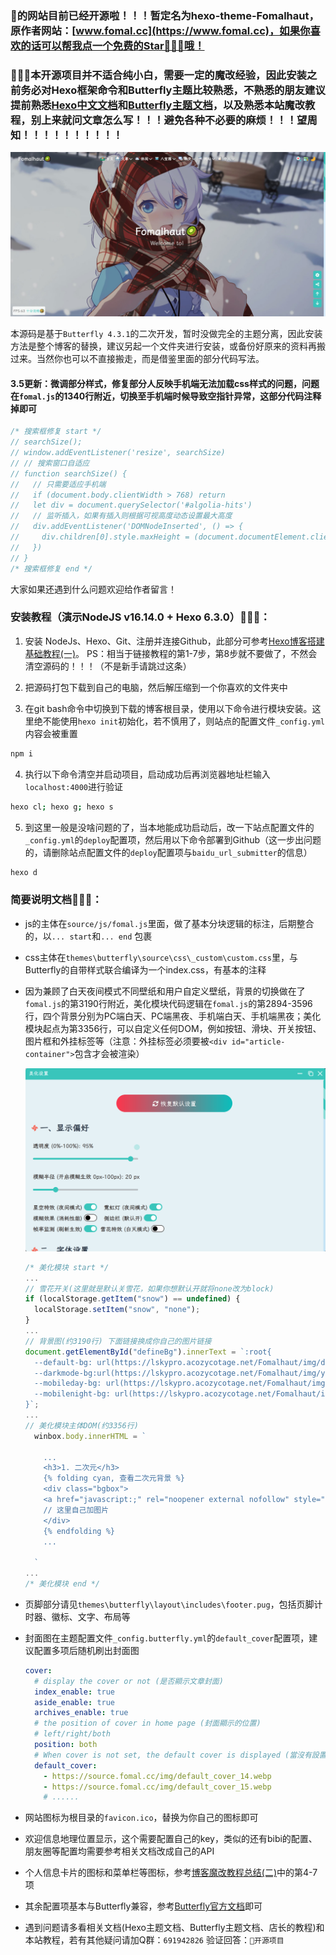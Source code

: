 ### 🥝的网站目前已经开源啦！！！暂定名为**hexo-theme-Fomalhaut**，原作者网站：[www.fomal.cc](https://www.fomal.cc)，如果你喜欢的话可以帮我点一个免费的Star🌟🌟🌟哦！

### 🚧🚧🚧本开源项目并不适合纯小白，需要一定的魔改经验，因此安装之前务必对Hexo框架命令和Butterfly主题比较熟悉，不熟悉的朋友建议提前熟悉[Hexo中文文档](https://hexo.bootcss.com/docs/configuration.html)和[Butterfly主题文档](https://butterfly.js.org/)，以及熟悉本站魔改教程，别上来就问文章怎么写！！！避免各种不必要的麻烦！！！望周知！！！！！！！！！！


![](/repoPic/cover.jpg)

本源码是基于`Butterfly 4.3.1`的二次开发，暂时没做完全的主题分离，因此安装方法是整个博客的替换，建议另起一个文件夹进行安装，或备份好原来的资料再搬过来。当然你也可以不直接搬走，而是借鉴里面的部分代码写法。

#### 3.5更新：微调部分样式，修复部分人反映手机端无法加载css样式的问题，问题在`fomal.js`的1340行附近，切换至手机端时候导致空指针异常，这部分代码注释掉即可

```js
/* 搜索框修复 start */
// searchSize();
// window.addEventListener('resize', searchSize)
// // 搜索窗口自适应
// function searchSize() {
//   // 只需要适应手机端
//   if (document.body.clientWidth > 768) return
//   let div = document.querySelector('#algolia-hits')
//   // 监听插入，如果有插入则根据可视高度动态设置最大高度
//   div.addEventListener('DOMNodeInserted', () => {
//     div.children[0].style.maxHeight = (document.documentElement.clientHeight - 210) + 'px'
//   })
// }
/* 搜索框修复 end */
```

大家如果还遇到什么问题欢迎给作者留言！

### 安装教程（演示NodeJS v16.14.0 + Hexo 6.3.0）🍡🍡🍡：

1. 安装 NodeJs、Hexo、Git、注册并连接Github，此部分可参考[Hexo博客搭建基础教程(一)](https://www.fomal.cc/posts/e593433d.html)。
  PS：相当于链接教程的第1-7步，第8步就不要做了，不然会清空源码的！！！（不是新手请跳过这条）

2. 把源码打包下载到自己的电脑，然后解压缩到一个你喜欢的文件夹中

3. 在git bash命令中切换到下载的博客根目录，使用以下命令进行模块安装。这里绝不能使用`hexo init`初始化，若不慎用了，则站点的配置文件`_config.yml`内容会被重置

  ```bash
  npm i
  ```

4. 执行以下命令清空并启动项目，启动成功后再浏览器地址栏输入`localhost:4000`进行验证

  ```bash
  hexo cl; hexo g; hexo s
  ```

5. 到这里一般是没啥问题的了，当本地能成功启动后，改一下站点配置文件的`_config.yml`的`deploy`配置项，然后用以下命令部署到Github（这一步出问题的，请删除站点配置文件的`deploy`配置项与`baidu_url_submitter`的信息）

  ```bash
  hexo d
  ```

### 简要说明文档🌈🌈🌈：

- js的主体在`source/js/fomal.js`里面，做了基本分块逻辑的标注，后期整合的，以`... start`和`... end` 包裹

- css主体在`themes\butterfly\source\css\_custom\custom.css`里，与Butterfly的自带样式联合编译为一个index.css，有基本的注释

- 因为兼顾了白天夜间模式不同壁纸和用户自定义壁纸，背景的切换做在了`fomal.js`的第3190行附近，美化模块代码逻辑在`fomal.js`的第2894-3596行，四个背景分别为PC端白天、PC端黑夜、手机端白天、手机端黑夜；美化模块起点为第3356行，可以自定义任何DOM，例如按钮、滑块、开关按钮、图片框和外挂标签等（注意：外挂标签必须要被`<div id="article-container">`包含才会被渲染）

  ![](repoPic/meihua.png)

  ```js
  /* 美化模块 start */
  ...
  // 雪花开关(这里就是默认关雪花，如果你想默认开就将none改为block)
  if (localStorage.getItem("snow") == undefined) {
    localStorage.setItem("snow", "none");
  }
  ...
  // 背景图(约3190行) 下面链接换成你自己的图片链接
  document.getElementById("defineBg").innerText = `:root{
    --default-bg: url(https://lskypro.acozycotage.net/Fomalhaut/img/dm14.webp);
    --darkmode-bg:url(https://lskypro.acozycotage.net/Fomalhaut/img/yuanshen1.webp);
    --mobileday-bg: url(https://lskypro.acozycotage.net/Fomalhaut/img/snow.webp);
    --mobilenight-bg: url(https://lskypro.acozycotage.net/Fomalhaut/img/mb8.webp);
  }`;
  ...
  // 美化模块主体DOM(约3356行)
    winbox.body.innerHTML = `
    
      ...
      <h3>1. 二次元</h3>
      {% folding cyan, 查看二次元背景 %}
      <div class="bgbox">
      <a href="javascript:;" rel="noopener external nofollow" style="background-image:url(https://lskypro.acozycotage.net/Fomalhaut/img/home_bg.webp)" class="imgbox" onclick="changeBg('url(https://lskypro.acozycotage.net/Fomalhaut/img/home_bg.webp)')"></a>
      // 这里自己加图片
      </div>
      {% endfolding %}
      ...
  
    `
  ...
  /* 美化模块 end */
  
  ```

- 页脚部分请见`themes\butterfly\layout\includes\footer.pug`，包括页脚计时器、徽标、文字、布局等

- 封面图在主题配置文件`_config.butterfly.yml`的`default_cover`配置项，建议配置多项后随机刷出封面图

  ```yaml
  cover:
    # display the cover or not (是否顯示文章封面)
    index_enable: true
    aside_enable: true
    archives_enable: true
    # the position of cover in home page (封面顯示的位置)
    # left/right/both
    position: both
    # When cover is not set, the default cover is displayed (當沒有設置cover時，默認的封面顯示)
    default_cover:
      - https://source.fomal.cc/img/default_cover_14.webp
      - https://source.fomal.cc/img/default_cover_15.webp
      # ......
  ```

  

- 网站图标为根目录的`favicon.ico`，替换为你自己的图标即可

- 欢迎信息地理位置显示，这个需要配置自己的key，类似的还有bibi的配置、朋友圈等配置均需要参考相关文档改成自己的API

- 个人信息卡片的图标和菜单栏等图标，参考[博客魔改教程总结(二)](https://www.fomal.cc/posts/5389e93f.html)中的第4-7项

- 其余配置项基本与Butterfly兼容，参考[Butterfly官方文档](https://butterfly.js.org/)即可

- 遇到问题请多看相关文档(Hexo主题文档、Butterfly主题文档、店长的教程)和本站教程，若有其他疑问请加Q群：`691942826` 验证回答：`🥝开源项目`

